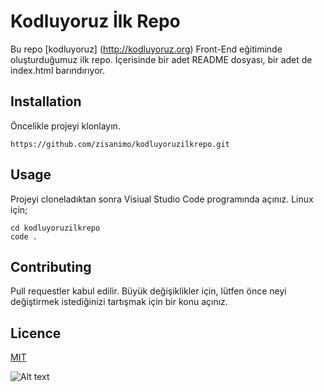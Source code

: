 # Kodluyoruz İlk Repo

Bu repo [kodluyoruz] (http://kodluyoruz.org) Front-End eğitiminde oluşturduğumuz ilk repo. İçerisinde bir adet README dosyası, bir adet de index.html barındırıyor.

## Installation

Öncelikle projeyi klonlayın.

```
https://github.com/zisanimo/kodluyoruzilkrepo.git
```

## Usage

Projeyi cloneladıktan sonra Visiual Studio Code programında açınız. Linux için;

```
cd kodluyoruzilkrepo
code .
```

## Contributing 

Pull requestler kabul edilir. Büyük değişiklikler için, lütfen önce neyi değiştirmek istediğinizi tartışmak için bir konu açınız.

## Licence

[MIT](LICENSE)

![Alt text](../images/Ekran%20Resmi%202022-11-25%2014.26.40.png)